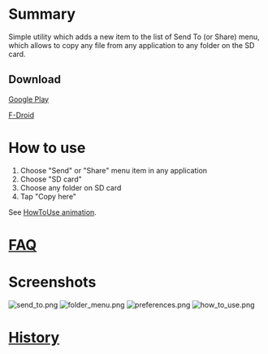 Summary
=======

Simple utility which adds a new item to the list of Send To (or Share) menu, which allows to copy any file from any application to any folder on the SD card.

Download
--------

[Google Play](https://play.google.com/store/apps/details?id=ru.gelin.android.sendtosd)

[F-Droid](https://f-droid.org/repository/browse/?fdid=ru.gelin.android.sendtosd)

How to use
==========

1. Choose "Send" or "Share" menu item in any application
2. Choose "SD card"
3. Choose any folder on SD card
4. Tap "Copy here"

See [HowToUse animation](https://github.com/gelin/send-to-sd/wiki/HowToUse).

[FAQ](https://github.com/gelin/send-to-sd/wiki/FAQ)
==========

Screenshots
===========

![send_to.png](https://bitbucket.org/repo/A9zxob/images/3685259458-send_to.png)
![folder_menu.png](https://bitbucket.org/repo/A9zxob/images/2521986952-folder_menu.png)
![preferences.png](https://bitbucket.org/repo/A9zxob/images/562018267-preferences.png)
![how_to_use.png](https://bitbucket.org/repo/A9zxob/images/1497970927-how_to_use.png)

[History](https://github.com/gelin/send-to-sd/wiki/History)
==================
